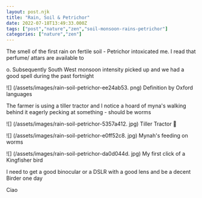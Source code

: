 ```yaml
---
layout: post.njk
title: "Rain, Soil & Petrichor"
date: 2022-07-18T13:49:33.000Z
tags: ["post","nature","zen","soil-monsoon-rains-petrichor"]
categories: ["nature","zen"]
---
```


The smell of the first rain on fertile soil - Petrichor intoxicated me. I read that perfume/ attars are available to

o. Subsequently South West monsoon intensity picked up and we had a good spell during the past fortnight

![] (/assets/images/rain-soil-petrichor-ee24ab53. png) Definition by Oxford languages

The farmer is using a tiller tractor and I notice a hoard of myna's walking behind it eagerly pecking at something - should be worms

![] (/assets/images/rain-soil-petrichor-5357a412. jpg) Tiller Tractor 🚜

![] (/assets/images/rain-soil-petrichor-e0ff52c8. jpg) Mynah's feeding on worms

![] (/assets/images/rain-soil-petrichor-da0d044d. jpg) My first click of a Kingfisher bird

I need to get a good binocular or a DSLR with a good lens and be a decent Birder one day

Ciao
